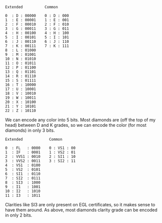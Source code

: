     Extended          Common

    0  : D : 00000    0 : D : 000
    1  : E : 00001    1 : E : 001
    2  : F : 00010    2 : F : 010
    3  : G : 00011    3 : G : 011
    4  : H : 00100    4 : H : 100
    5  : I : 00101    5 : I : 101
    6  : J : 00110    6 : J : 110
    7  : K : 00111    7 : K : 111
    8  : L : 01000
    9  : M : 01001
    10 : N : 01010
    11 : O : 01011
    12 : P : 01100
    13 : Q : 01101
    14 : R : 01110
    15 : S : 01111
    16 : T : 10000
    17 : U : 10001
    18 : V : 10010
    19 : W : 10011
    20 : X : 10100
    21 : Y : 10101
    22 : Z : 10110

We can encode any color into 5 bits. Most diamonds are (off the top of my head) between D and K grades, so we can encode the color (for most diamonds) in only 3 bits.

    Extended            Common

    0  : FL   : 0000    0 : VS1 : 00
    1  : IF   : 0001    1 : VS2 : 01
    2  : VVS1 : 0010    2 : SI1 : 10
    3  : VVS2 : 0011    3 : SI2 : 11
    4  : VS1  : 0100
    5  : VS2  : 0101
    6  : SI1  : 0110
    7  : SI2  : 0111
    8  : SI3  : 1000
    9  : I1   : 1001
    10 : I2   : 1010
    11 : I3   : 1011

Clarities like SI3 are only present on EGL certificates, so it makes sense to have them around. As above, most diamonds clarity grade can be encoded in only 2 bits.

